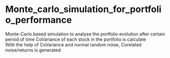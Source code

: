 # Monte_carlo_simulation_for_portfolio_performance
Monte-Carlo based simulation to analyse the portfolio evolution after certain period of time 
CoVariance of each stock in the portfolio is calculate  
With the help of CoVariance and normal random noise, Corelated noise/returns is generated
